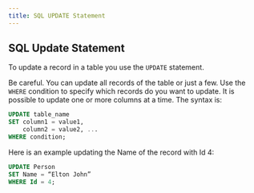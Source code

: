 ```yaml
---
title: SQL UPDATE Statement
---
```

## SQL Update Statement

To update a record in a table you use the `UPDATE` statement. 

Be careful. You can update all records of the table or just a few. Use the `WHERE` condition to specify which records do you want to update. It is possible to update one or more columns at a time. The syntax is:

```sql
UPDATE table_name
SET column1 = value1, 
    column2 = value2, ...
WHERE condition;
```

Here is an example updating the Name of the record with Id 4:

```sql
UPDATE Person
SET Name = “Elton John”
WHERE Id = 4;
```



